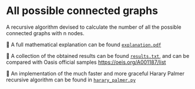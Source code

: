 # All possible connected graphs
A recursive algorithm devised to calculate the number of all the possible connected graphs with n nodes.

📒 A full mathematical explanation can be found [`explanation.pdf`](https://github.com/MrPio/All-Possible-Connected-Graphs/blob/main/explanation.pdf)

🎲 A collection of the obtained results can be found [`results.txt`](https://github.com/MrPio/All-Possible-Connected-Graphs/blob/main/results.txt), and can be compared with Oasis official samples https://oeis.org/A001187/list

💎 An implementation of the much faster and more graceful Harary Palmer recursive algorithm can be found in [`harary_palmer.py`](https://github.com/MrPio/All-Possible-Connected-Graphs/blob/main/harary_palmer.py)
